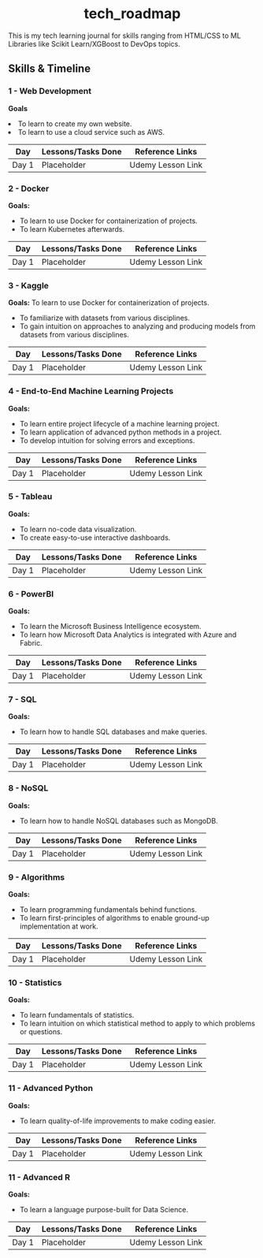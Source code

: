 <h1 align="center">tech_roadmap</h1>

This is my tech learning journal for skills ranging from HTML/CSS to ML Libraries like Scikit Learn/XGBoost to DevOps topics.


## Skills & Timeline

### 1 - Web Development
**Goals** 
<ul>

</ul>
<li>To learn to create my own website.</li>
<li>To learn to use a cloud service such as AWS.</li>

|**Day**|**Lessons/Tasks Done**|**Reference Links**|
|-|-|-|
|Day 1| Placeholder | Udemy Lesson Link|

### 2 - Docker
**Goals:** 
<ul>
  <li>To learn to use Docker for containerization of projects.</li>
  <li>To learn Kubernetes afterwards.</li>
</ul>

|**Day**|**Lessons/Tasks Done**|**Reference Links**|
|-|-|-|
|Day 1| Placeholder | Udemy Lesson Link|

### 3 - Kaggle
**Goals:** To learn to use Docker for containerization of projects.
<ul>
  <li>To familiarize with datasets from various disciplines.</li>
  <li>To gain intuition on approaches to analyzing and producing models from datasets from various disciplines.</li>
</ul>

|**Day**|**Lessons/Tasks Done**|**Reference Links**|
|-|-|-|
|Day 1| Placeholder | Udemy Lesson Link|

### 4 - End-to-End Machine Learning Projects
**Goals:**
<ul>
  <li>To learn entire project lifecycle of a machine learning project.</li>
  <li>To learn application of advanced python methods in a project.</li>
  <li>To develop intuition for solving errors and exceptions.</li>
</ul>

|**Day**|**Lessons/Tasks Done**|**Reference Links**|
|-|-|-|
|Day 1| Placeholder | Udemy Lesson Link|

### 5 - Tableau
**Goals:**
<ul>
  <li>To learn no-code data visualization.</li>
  <li>To create easy-to-use interactive dashboards.</li>
</ul>

|**Day**|**Lessons/Tasks Done**|**Reference Links**|
|-|-|-|
|Day 1| Placeholder | Udemy Lesson Link|

### 6 - PowerBI
**Goals:**
<ul>
  <li>To learn the Microsoft Business Intelligence ecosystem.</li>
  <li>To learn how Microsoft Data Analytics is integrated with Azure and Fabric.</li>
</ul>

|**Day**|**Lessons/Tasks Done**|**Reference Links**|
|-|-|-|
|Day 1| Placeholder | Udemy Lesson Link|

### 7 - SQL
**Goals:**
<ul>
  <li>To learn how to handle SQL databases and make queries.</li>
</ul>

|**Day**|**Lessons/Tasks Done**|**Reference Links**|
|-|-|-|
|Day 1| Placeholder | Udemy Lesson Link|

### 8 - NoSQL
**Goals:**
<ul>
  <li>To learn how to handle NoSQL databases such as MongoDB.</li>
</ul>

|**Day**|**Lessons/Tasks Done**|**Reference Links**|
|-|-|-|
|Day 1| Placeholder | Udemy Lesson Link|

### 9 - Algorithms
**Goals:**
<ul>
  <li>To learn programming fundamentals behind functions.</li>
  <li>To learn first-principles of algorithms to enable ground-up implementation at work.</li>
</ul>

|**Day**|**Lessons/Tasks Done**|**Reference Links**|
|-|-|-|
|Day 1| Placeholder | Udemy Lesson Link|

### 10 - Statistics
**Goals:**
<ul>
  <li>To learn fundamentals of statistics.</li>
  <li>To learn intuition on which statistical method to apply to which problems or questions.</li>
</ul>

|**Day**|**Lessons/Tasks Done**|**Reference Links**|
|-|-|-|
|Day 1| Placeholder | Udemy Lesson Link|

### 11 - Advanced Python
**Goals:**
<ul>
  <li>To learn quality-of-life improvements to make coding easier.</li>
</ul>

|**Day**|**Lessons/Tasks Done**|**Reference Links**|
|-|-|-|
|Day 1| Placeholder | Udemy Lesson Link|

### 11 - Advanced R
**Goals:**
<ul>
  <li>To learn a language purpose-built for Data Science.</li>
</ul>

|**Day**|**Lessons/Tasks Done**|**Reference Links**|
|-|-|-|
|Day 1| Placeholder | Udemy Lesson Link|
